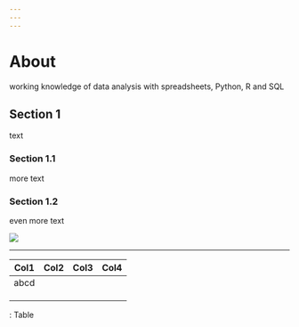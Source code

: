 ```yaml
---
---
---
```


# About

working knowledge of data analysis with spreadsheets, Python, R and SQL

## Section 1

text

### Section 1.1

more text

### Section 1.2

even more text

![](2020%20Nobel%20Prize%20in%20Chemistry_%20A%20Tool%20for%20Genome%20Editing%20(CRISPR-Cas9).png)

------------------------------------------------------------------------

| **Col1** | Col2 | Col3 | Col4 |
|----------|------|------|------|
| abcd     |      |      |      |
|          |      |      |      |
|          |      |      |      |
|          |      |      |      |

: Table
